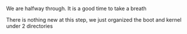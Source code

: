 We are halfway through. It is a good time to take a breath 

There is nothing new at this step, we just organized the boot and kernel under 2 directories 
